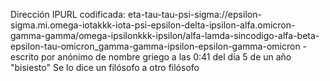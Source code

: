 Dirección IPURL codificada:
eta-tau-tau-psi-sigma://epsilon-sigma.mi.omega-iotakkk-iota-psi-epsilon-delta-ipsilon-alfa.omicron-gamma-gamma/omega-ipsilonkkk-ipsilon/alfa-lamda-sincodigo-alfa-beta-epsilon-tau-omicron_gamma-gamma-ipsilon-epsilon-gamma-omicron
-escrito por anónimo de nombre griego a las 0:41 del día 5 de un año "bisiesto"
Se lo dice un filósofo a otro filósofo

